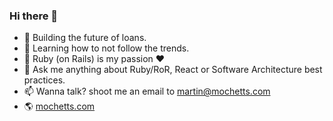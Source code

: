 ### Hi there 👋

- 🔭 Building the future of loans.
- 🌱 Learning how to not follow the trends.
- 👯 Ruby (on Rails) is my passion ❤️
- 💬 Ask me anything about Ruby/RoR, React or Software Architecture best practices.
- 📫 Wanna talk? shoot me an email to martin@mochetts.com
- 🌎 [mochetts.com](https://mochetts.com/)
